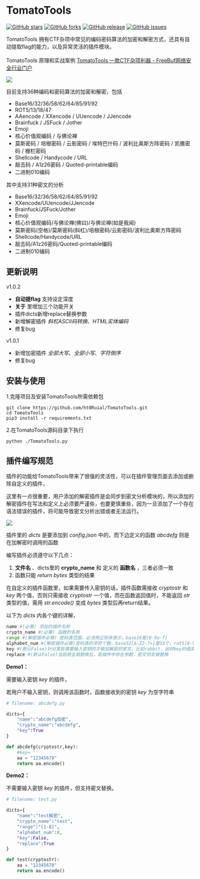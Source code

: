 # TomatoTools
[![GitHub stars](https://img.shields.io/github/stars/ht0Ruial/TomatoTools)](https://github.com/ht0Ruial/TomatoTools/stargazers) [![GitHub forks](https://img.shields.io/github/forks/ht0Ruial/TomatoTools)](https://github.com/ht0Ruial/TomatoTools/network) [![GitHub release](https://img.shields.io/github/release/ht0Ruial/TomatoTools.svg)](https://github.com/ht0Ruial/TomatoTools/releases/latest) [![GitHub issues](https://img.shields.io/github/issues/ht0Ruial/TomatoTools)](https://github.com/ht0Ruial/TomatoTools/issues)

TomatoTools 拥有CTF杂项中常见的编码密码算法的加密和解密方式，还具有自动提取flag的能力，以及异常灵活的插件模块。
<br><br>
TomatoTools 原理和实战案例
[TomatoTools 一款CTF杂项利器 - FreeBuf网络安全行业门户](https://www.freebuf.com/sectool/275844.html)

![](https://4eaa61a63958b1a-1258343929.cos.ap-nanjing.myqcloud.com/image-20210508142729185.png)



目前支持36种编码和密码算法的加密和解密，包括

- Base16/32/36/58/62/64/85/91/92
- ROT5/13/18/47
- AAencode / XXencode / UUencode / JJencode
- Brainfuck / JSFuck / Jother
- Emoji
- 核心价值观编码 / 与佛论禅
- 莫斯密码 / 培根密码 / 云影密码 / 埃特巴什码 / 波利比奥斯方阵密码 / 凯撒密码 / 栅栏密码
- Shellcode / Handycode / URL
- 敲击码 / A1z26密码 / Quoted-printable编码
- 二进制010编码



其中支持31种密文的分析

- Base16/32/36/58/62/64/85/91/92
- XXencode/UUencode/JJencode
- Brainfuck/JSFuck/Jother
- Emoji
- 核心价值观编码/与佛论禅(佛曰)/与佛论禅(如是我闻)
- 莫斯密码(空格)/莫斯密码(斜杠)/培根密码/云影密码/波利比奥斯方阵密码
- Shellcode/Handycode/URL
- 敲击码/A1z26密码/Quoted-printable编码
- 二进制010编码




## 更新说明
v1.0.2
- **自动提flag** 支持设定深度
- **关于** 里增加三个功能开关
- 插件dicts新增replace替换参数
- 新增解密插件 *斜杠ASCII码转换*、*HTML实体编码*
- 修复bug

v1.0.1
- 新增加密插件 *全部大写*、*全部小写*、*字符倒序*
- 修复bug



## 安装与使用

1.克隆项目及安装TomatoTools所需依赖包

```
git clone https://github.com/ht0Ruial/TomatoTools.git
cd TomatoTools
pip3 install -r requirements.txt
```

2.在TomatoTools源码目录下执行

```
python ./TomatoTools.py
```



## 插件编写规范

插件的功能给TomatoTools带来了很强的灵活性，可以在插件管理页面去添加或删除自定义的插件，

这里有一点很重要，用户添加的解密插件是会同步到密文分析模块的，所以添加的解密插件在写法和定义上必须要严谨些，也要更慎重些，因为一旦添加了一个存在语法错误的插件，将可能导致密文分析出错或者无法运行。

![](https://4eaa61a63958b1a-1258343929.cos.ap-nanjing.myqcloud.com/image-20210508165807336.png)

插件里的 *dicts* 是要添加到 *config.json* 中的，而下边定义的函数 *abcdefg* 则是在加解密时调用的函数



编写插件必须遵守以下几点：

1. **文件名** 、dicts里的 **crypto_name**  和 定义的 **函数名** ，三者必须一致
2. 函数只能 *return*   *bytes* 类型的结果



在自定义的插件函数里，如果需要传入密钥的话，插件函数需接收 *cryptostr* 和 *key* 两个值，否则只需接收 *cryptostr* 一个值，而在函数返回值时，不能返回 *str* 类型的值，需用 *str.encode()* 变成 *bytes* 类型后再return结果。

以下为 *dicts* 内各个键的详解，

```python
name #(必需) 添加的插件名称
crypto_name #(必需) 函数的名称
range #(解密插件必需) 密码表范围，必须用正则来表示，base16是[0-9a-f] 
alphabet_num #(解密插件必需)密码表的字符个数，base32[A-Z2-7=]是33个，rot5[0-9]是10个 
key #(默认False)针对某些需要输入密钥的才能加解密的密文，比如rabbit，此时key的值需为 True
replace #(默认False)当启用全局替换后，若插件中存在参数，密文将会被替换
```



**Demo1：**

需要输入密钥 *key* 的插件，

若用户不输入密钥，则调用该函数时，函数接收到的密钥 *key* 为空字符串

```python
# filename: abcdefg.py

dicts={
    "name":"abcdefg加密",
    "crypto_name":"abcdefg",
    "key":True
}

def abcdefg(cryptostr,key):
    #key= ''
    aa = "12345678"
    return aa.encode()

```

**Demo2：**

不需要输入密钥 *key* 的插件，但支持密文替换。

```python
# filename: test.py

dicts={
    "name":"test解密",
    "crypto_name":"test",
    "range":"[1-8]",
    "alphabet_num":8,
    "key":False,
    "replace":True
}

def test(cryptostr):
    aa = "12345678"
    return aa.encode()
```




